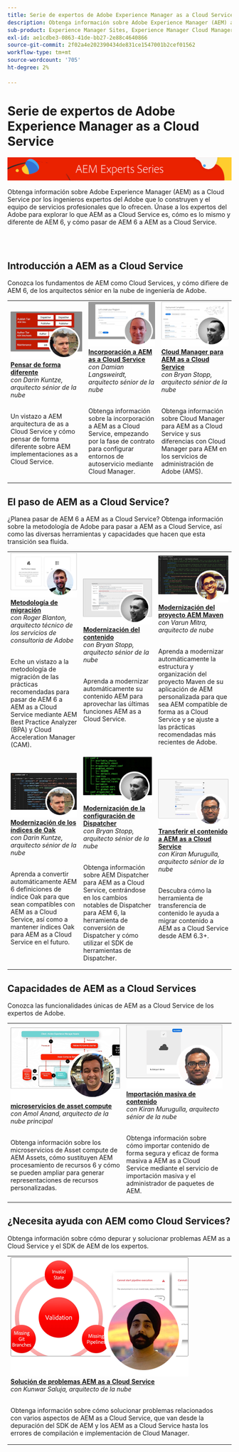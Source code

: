 ```yaml
---
title: Serie de expertos de Adobe Experience Manager as a Cloud Service
description: Obtenga información sobre Adobe Experience Manager (AEM) as a Cloud Service de los propios ingenieros expertos del Adobe que lo construyen y los servicios profesionales que lo ofrecen.
sub-product: Experience Manager Sites, Experience Manager Cloud Manager, Experience Manager Assets
exl-id: ae1cdbe3-0863-41de-bb27-2e88c4640866
source-git-commit: 2f02a4e202390434de831ce1547001b2cef01562
workflow-type: tm+mt
source-wordcount: '705'
ht-degree: 2%

---
```


# Serie de expertos de Adobe Experience Manager as a Cloud Service

![AEM serie de expertos](./assets/experts-series/masthead.png)

Obtenga información sobre Adobe Experience Manager (AEM) as a Cloud Service por los ingenieros expertos del Adobe que lo construyen y el equipo de servicios profesionales que lo ofrecen. Únase a los expertos del Adobe para explorar lo que AEM as a Cloud Service es, cómo es lo mismo y diferente de AEM 6, y cómo pasar de AEM 6 a AEM as a Cloud Service.

<br/> 
<br/>

## Introducción a AEM as a Cloud Service

Conozca los fundamentos de AEM como Cloud Services, y cómo difiere de AEM 6, de los arquitectos sénior en la nube de ingeniería de Adobe.

<table>
  <tr>
   <td>
      <a href="./migration/moving-to-aem-as-a-cloud-service/introduction.md">
      <img alt="Pensar de forma diferente" src="./assets/experts-series/thinking-differently.png"/>
      </a>
      <div>
         <a href="./migration/moving-to-aem-as-a-cloud-service/introduction.md"><strong>Pensar de forma diferente</strong></a>         
         <br/><em>con Darin Kuntze, arquitecto sénior de la nube</em>
      </div>
      <p>
        <br/>
         Un vistazo a AEM arquitectura de as a Cloud Service y cómo pensar de forma diferente sobre AEM implementaciones as a Cloud Service.
      </p>
     </td>   
     <td>
      <a href="./migration/moving-to-aem-as-a-cloud-service/onboarding.md">
      <img alt="Incorporación a AEM as a Cloud Service" src="./assets/experts-series/onboarding.png"/>
      </a>
      <div>
         <a href="./migration/moving-to-aem-as-a-cloud-service/onboarding.md"><strong>Incorporación a AEM as a Cloud Service</strong></a>
         <br/><em>con Damian Langsweirdt, arquitecto sénior de la nube</em>
      </div>
      <p>
        <br/>
         Obtenga información sobre la incorporación a AEM as a Cloud Service, empezando por la fase de contrato para configurar entornos de autoservicio mediante Cloud Manager.
      </p>
   </td>     
   </td>   
     <td>
      <a href="./migration/moving-to-aem-as-a-cloud-service/cloud-manager.md">
      <img alt="Cloud Manager" src="./assets/experts-series/cloud-manager.png"/>
      </a>
      <div>
         <a href="./migration/moving-to-aem-as-a-cloud-service/cloud-manager.md"><strong>Cloud Manager para AEM as a Cloud Service</strong></a>
         <br/><em>con Bryan Stopp, arquitecto sénior de la nube</em>
      </div>
      <p>
        <br/>
         Obtenga información sobre Cloud Manager para AEM as a Cloud Service y sus diferencias con Cloud Manager para AEM en los servicios de administración de Adobe (AMS).
      </p>
   </td> 
  </tr>
</table>

## El paso de AEM as a Cloud Service?

¿Planea pasar de AEM 6 a AEM as a Cloud Service? Obtenga información sobre la metodología de Adobe para pasar a AEM as a Cloud Service, así como las diversas herramientas y capacidades que hacen que esta transición sea fluida.

<table>
  <tr>
   <td>
      <a href="./migration/moving-to-aem-as-a-cloud-service/bpa-and-cam.md" target="_aem-experts-series-video">
      <img alt="Metodología de migración" src="./assets/experts-series/bpa-and-cam.png"/>
      </a>
      <div>
         <a href="./migration/moving-to-aem-as-a-cloud-service/bpa-and-cam.md" target="_aem-experts-series-video"><strong>Metodología de migración</strong></a>
         <br/><em>con Roger Blanton, arquitecto técnico de los servicios de consultoría de Adobe</em>
      </div>
      <p>
        <br/>
        Eche un vistazo a la metodología de migración de las prácticas recomendadas para pasar de AEM 6 a AEM as a Cloud Service mediante AEM Best Practice Analyzer (BPA) y Cloud Acceleration Manager (CAM).
      </p>
   </td>   
     <td>
      <a href="./migration/moving-to-aem-as-a-cloud-service/aem-modernization-tools.md" target="_aem-experts-series-video">
      <img alt="Modernización del contenido" src="./assets/experts-series/aem-modernizer-tools.png"/>
      </a>
      <div>
         <a href="./migration/moving-to-aem-as-a-cloud-service/aem-modernization-tools.md" target="_aem-experts-series-video"><strong>Modernización del contenido</strong></a>
         <br/><em>con Bryan Stopp, arquitecto sénior de la nube</em>
      </div>
      <p>
        <br/>
         Aprenda a modernizar automáticamente su contenido AEM para aprovechar las últimas funciones AEM as a Cloud Service.
      </p>
   </td>     
   </td>   
     <td>
      <a href="./migration/moving-to-aem-as-a-cloud-service/repository-modernization.md" target="_aem-experts-series-video">
      <img alt="Modernización del proyecto AEM Maven" src="./assets/experts-series/repository-modernizer.png"/>
      </a>
      <div>
         <a href="./migration/moving-to-aem-as-a-cloud-service/repository-modernization.md" target="_aem-experts-series-video"><strong>Modernización del proyecto AEM Maven</strong></a>
         <br/><em>con Varun Mitra, arquitecto de nube</em>
      </div>
      <p>
        <br/>
         Aprenda a modernizar automáticamente la estructura y organización del proyecto Maven de su aplicación de AEM personalizada para que sea AEM compatible de forma as a Cloud Service y se ajuste a las prácticas recomendadas más recientes de Adobe.
      </p>
   </td> 
  </tr>
  <tr>
   <td>
      <a href="./migration/moving-to-aem-as-a-cloud-service/search-and-indexing.md" target="_aem-experts-series-video">
      <img alt="Modernización de los índices de Oak" src="./assets/experts-series/indexes.png"/>
      </a>
      <div>
         <a href="./migration/moving-to-aem-as-a-cloud-service/search-and-indexing.md" target="_aem-experts-series-video"><strong>Modernización de los índices de Oak</strong></a>
         <br/><em>con Darin Kuntze, arquitecto sénior de la nube</em>
      </div>
      <p>
        <br/>
        Aprenda a convertir automáticamente AEM 6 definiciones de índice Oak para que sean compatibles con AEM as a Cloud Service, así como a mantener índices Oak para AEM as a Cloud Service en el futuro.
      </p>
   </td>   
     <td>
      <a href="./migration/moving-to-aem-as-a-cloud-service/dispatcher.md" target="_aem-experts-series-video">
      <img alt="Modernización de la configuración de Dispatcher" src="./assets/experts-series/dispatcher.png"/>
      </a>
      <div>
         <a href="./migration/moving-to-aem-as-a-cloud-service/dispatcher.md" target="_aem-experts-series-video"><strong>Modernización de la configuración de Dispatcher</strong></a>
         <br/><em>con Bryan Stopp, arquitecto sénior de la nube</em>
      </div>
      <p>
        <br/>
         Obtenga información sobre AEM Dispatcher para AEM as a Cloud Service, centrándose en los cambios notables de Dispatcher para AEM 6, la herramienta de conversión de Dispatcher y cómo utilizar el SDK de herramientas de Dispatcher.
      </p>
   </td>     
   </td>   
     <td>
      <a href="./migration/moving-to-aem-as-a-cloud-service/content-migration/content-transfer-tool.md" target="_aem-experts-series-video">
      <img alt="Transferir el contenido a AEM as a Cloud Service" src="./assets/experts-series/content-transfer-tool.png"/>
      </a>
      <div>
         <a href="./migration/moving-to-aem-as-a-cloud-service/content-migration/content-transfer-tool.md" target="_aem-experts-series-video"><strong>Transferir el contenido a AEM as a Cloud Service</strong></a>
         <br/><em>con Kiran Murugulla, arquitecto sénior de la nube</em>
      </div>
      <p>
        <br/>
         Descubra cómo la herramienta de transferencia de contenido le ayuda a migrar contenido a AEM as a Cloud Service desde AEM 6.3+.
      </p>
   </td> 
  </tr>  
</table>


## Capacidades de AEM as a Cloud Services

Conozca las funcionalidades únicas de AEM as a Cloud Service de los expertos de Adobe.

<table>
  <tr>
   <td>
      <a href="./migration/moving-to-aem-as-a-cloud-service/asset-compute-microservices.md" target="_aem-experts-series-video">
      <img alt="microservicios de asset compute" src="./assets/experts-series/asset-compute-microservices.png"/>
      </a>
      <div>
         <a href="./migration/moving-to-aem-as-a-cloud-service/asset-compute-microservices.md" target="_aem-experts-series-video"><strong>microservicios de asset compute</strong></a>
         <br/><em>con Amol Anand, arquitecto de la nube principal</em>
      </div>
      <p>
        <br/>
        Obtenga información sobre los microservicios de Asset compute de AEM Assets, cómo sustituyen AEM procesamiento de recursos 6 y cómo se pueden ampliar para generar representaciones de recursos personalizadas.
      </p>
   </td>   
   <td>
      <a href="./migration/moving-to-aem-as-a-cloud-service/content-migration/bulk-import-service.md" target="_aem-experts-series-video">
      <img alt="Importación masiva de contenido" src="./assets/experts-series/bulk-import.png"/>
      </a>
      <div>
         <a href="./migration/moving-to-aem-as-a-cloud-service/content-migration/bulk-import-service.md" target="_aem-experts-series-video"><strong>Importación masiva de contenido</strong></a>
         <br/><em>con Kiran Murugulla, arquitecto sénior de la nube</em>
      </div>
      <p>
        <br/>
        Obtenga información sobre cómo importar contenido de forma segura y eficaz de forma masiva a AEM as a Cloud Service mediante el servicio de importación masiva y el administrador de paquetes de AEM.
      </p>
   </td> 
    <td></td>
  </tr>
</table>

## ¿Necesita ayuda con AEM como Cloud Services?

Obtenga información sobre cómo depurar y solucionar problemas AEM as a Cloud Service y el SDK de AEM de los expertos.

<table>
  <tr>
   <td>
      <a href="./migration/moving-to-aem-as-a-cloud-service/troubleshooting.md" target="_aem-experts-series-video">
      <img alt="Solución de problemas AEM as a Cloud Service" src="./assets/experts-series/troubleshooting.png"/>
      </a>
      <div>
         <a href="./migration/moving-to-aem-as-a-cloud-service/troubleshooting.md" 
         target="_aem-experts-series-video"><strong>Solución de problemas AEM as a Cloud Service</strong></a>
         <br/><em>con Kunwar Saluja, arquitecto de la nube</em>
      </div>
      <p>
        <br/>
        Obtenga información sobre cómo solucionar problemas relacionados con varios aspectos de AEM as a Cloud Service, que van desde la depuración del SDK de AEM y los AEM as a Cloud Service hasta los errores de compilación e implementación de Cloud Manager.
      </p>
   </td>   
    <td></td>
    <td></td>
  </tr>
</table>
